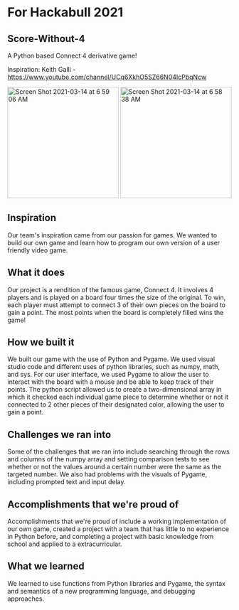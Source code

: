 # For Hackabull 2021
## Score-Without-4
A Python based Connect 4 derivative game!


Inspiration: Keith Galli - https://www.youtube.com/channel/UCq6XkhO5SZ66N04IcPbqNcw

<img width="250" alt="Screen Shot 2021-03-14 at 6 59 06 AM" src="https://user-images.githubusercontent.com/69592206/111066044-62f1ba00-8493-11eb-8303-8cd07caaeabf.png">

<img width="250" alt="Screen Shot 2021-03-14 at 6 58 38 AM" src="https://user-images.githubusercontent.com/69592206/111066045-65ecaa80-8493-11eb-8be9-3f19af839e6d.png">

## Inspiration 
Our team's inspiration came from our passion for games. We wanted to build our own game and learn how to program our own version of a user friendly video game.
## What it does
Our project is a rendition of the famous game, Connect 4. It involves 4 players and is played on a board four times the size of the original. To win, each player must attempt to connect 3 of their own pieces on the board to gain a point. The most points when the board is completely filled wins the game!
## How we built it
We built our game with the use of Python and Pygame. We used visual studio code and different uses of python libraries, such as numpy, math, and sys. For our user interface, we used Pygame to allow the user to interact with the board with a mouse and be able to keep track of their points. The python script allowed us to create a two-dimensional array in which it checked each individual game piece to determine whether or not it connected to 2 other pieces of their designated color, allowing the user to gain a point.
## Challenges we ran into
Some of the challenges that we ran into include searching through the rows and columns of the numpy array and setting comparison tests to see whether or not the values around a certain number were the same as the targeted number. We also had problems with the visuals of Pygame, including prompted text and input delay.
## Accomplishments that we're proud of
Accomplishments that we're proud of include a working implementation of our own game, created a project with a team that has little to no experience in Python before, and completing a project with basic knowledge from school and applied to a extracurricular.
## What we learned
We learned to use functions from Python libraries and Pygame, the syntax and semantics of a new programming language, and debugging approaches.
